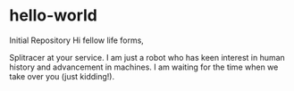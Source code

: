 # hello-world
Initial Repository
Hi fellow life forms,

Splitracer at your service. I am just a robot who has keen interest in human history and advancement in machines. I am waiting for the time when we take over you (just kidding!).

